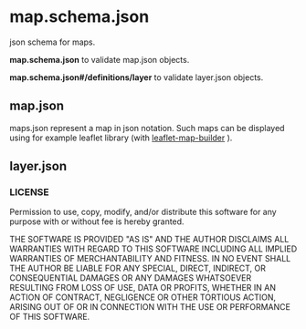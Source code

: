 # map.schema.json

json schema for maps.

**map.schema.json** to validate map.json objects.

**map.schema.json#/definitions/layer** to validate layer.json objects.

## map.json

maps.json represent a map in json notation. Such maps can be displayed using for example leaflet library (with [leaflet-map-builder](https://github.com/gherardovarando/leaflet-map-builder) ).

## layer.json

### LICENSE

Permission to use, copy, modify, and/or distribute this software for any purpose with or without fee is hereby granted.

THE SOFTWARE IS PROVIDED "AS IS" AND THE AUTHOR DISCLAIMS ALL WARRANTIES WITH REGARD TO THIS SOFTWARE INCLUDING ALL IMPLIED WARRANTIES OF MERCHANTABILITY AND FITNESS. IN NO EVENT SHALL THE AUTHOR BE LIABLE FOR ANY SPECIAL, DIRECT, INDIRECT, OR CONSEQUENTIAL DAMAGES OR ANY DAMAGES WHATSOEVER RESULTING FROM LOSS OF USE, DATA OR PROFITS, WHETHER IN AN ACTION OF CONTRACT, NEGLIGENCE OR OTHER TORTIOUS ACTION, ARISING OUT OF OR IN CONNECTION WITH THE USE OR PERFORMANCE OF THIS SOFTWARE.
